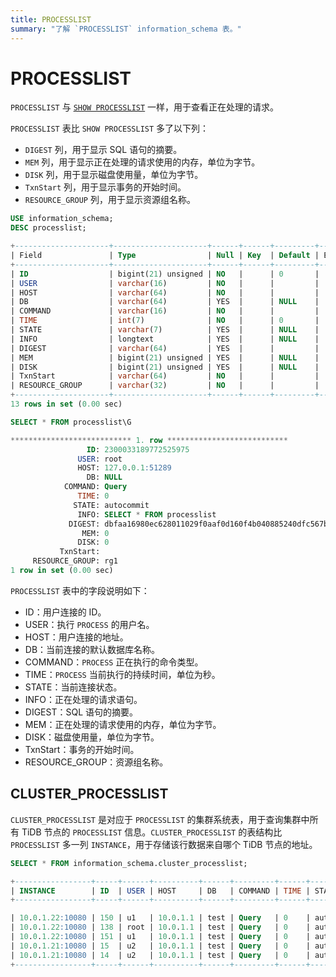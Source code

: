 ```yaml
---
title: PROCESSLIST
summary: "了解 `PROCESSLIST` information_schema 表。"
---
```


# PROCESSLIST

`PROCESSLIST` 与 [`SHOW PROCESSLIST`](/sql-statements/sql-statement-show-processlist.md) 一样，用于查看正在处理的请求。

`PROCESSLIST` 表比 `SHOW PROCESSLIST` 多了以下列：

* `DIGEST` 列，用于显示 SQL 语句的摘要。
* `MEM` 列，用于显示正在处理的请求使用的内存，单位为字节。
* `DISK` 列，用于显示磁盘使用量，单位为字节。
* `TxnStart` 列，用于显示事务的开始时间。
* `RESOURCE_GROUP` 列，用于显示资源组名称。

```sql
USE information_schema;
DESC processlist;
```

```sql
+---------------------+---------------------+------+------+---------+-------+
| Field               | Type                | Null | Key  | Default | Extra |
+---------------------+---------------------+------+------+---------+-------+
| ID                  | bigint(21) unsigned | NO   |      | 0       |       |
| USER                | varchar(16)         | NO   |      |         |       |
| HOST                | varchar(64)         | NO   |      |         |       |
| DB                  | varchar(64)         | YES  |      | NULL    |       |
| COMMAND             | varchar(16)         | NO   |      |         |       |
| TIME                | int(7)              | NO   |      | 0       |       |
| STATE               | varchar(7)          | YES  |      | NULL    |       |
| INFO                | longtext            | YES  |      | NULL    |       |
| DIGEST              | varchar(64)         | YES  |      |         |       |
| MEM                 | bigint(21) unsigned | YES  |      | NULL    |       |
| DISK                | bigint(21) unsigned | YES  |      | NULL    |       |
| TxnStart            | varchar(64)         | NO   |      |         |       |
| RESOURCE_GROUP      | varchar(32)         | NO   |      |         |       |
+---------------------+---------------------+------+------+---------+-------+
13 rows in set (0.00 sec)
```

```sql
SELECT * FROM processlist\G
```

```sql
*************************** 1. row ***************************
                 ID: 2300033189772525975
               USER: root
               HOST: 127.0.0.1:51289
                 DB: NULL
            COMMAND: Query
               TIME: 0
              STATE: autocommit
               INFO: SELECT * FROM processlist
             DIGEST: dbfaa16980ec628011029f0aaf0d160f4b040885240dfc567bf760d96d374f7e
                MEM: 0
               DISK: 0
           TxnStart:
     RESOURCE_GROUP: rg1
1 row in set (0.00 sec)
```

`PROCESSLIST` 表中的字段说明如下：

* ID：用户连接的 ID。
* USER：执行 `PROCESS` 的用户名。
* HOST：用户连接的地址。
* DB：当前连接的默认数据库名称。
* COMMAND：`PROCESS` 正在执行的命令类型。
* TIME：`PROCESS` 当前执行的持续时间，单位为秒。
* STATE：当前连接状态。
* INFO：正在处理的请求语句。
* DIGEST：SQL 语句的摘要。
* MEM：正在处理的请求使用的内存，单位为字节。
* DISK：磁盘使用量，单位为字节。
* TxnStart：事务的开始时间。
* RESOURCE_GROUP：资源组名称。

## CLUSTER_PROCESSLIST

`CLUSTER_PROCESSLIST` 是对应于 `PROCESSLIST` 的集群系统表，用于查询集群中所有 TiDB 节点的 `PROCESSLIST` 信息。`CLUSTER_PROCESSLIST` 的表结构比 `PROCESSLIST` 多一列 `INSTANCE`，用于存储该行数据来自哪个 TiDB 节点的地址。

```sql
SELECT * FROM information_schema.cluster_processlist;
```

```sql
+-----------------+-----+------+----------+------+---------+------+------------+------------------------------------------------------+-----+----------------------------------------+----------------+
| INSTANCE        | ID  | USER | HOST     | DB   | COMMAND | TIME | STATE      | INFO                                                 | MEM | TxnStart                               | RESOURCE_GROUP |
+-----------------+-----+------+----------+------+---------+------+------------+------------------------------------------------------+-----+----------------------------------------+----------------+

| 10.0.1.22:10080 | 150 | u1   | 10.0.1.1 | test | Query   | 0    | autocommit | select count(*) from usertable                       | 372 | 05-28 03:54:21.230(416976223923077223) | default        |
| 10.0.1.22:10080 | 138 | root | 10.0.1.1 | test | Query   | 0    | autocommit | SELECT * FROM information_schema.cluster_processlist | 0   | 05-28 03:54:21.230(416976223923077220) | rg1            |
| 10.0.1.22:10080 | 151 | u1   | 10.0.1.1 | test | Query   | 0    | autocommit | select count(*) from usertable                       | 372 | 05-28 03:54:21.230(416976223923077224) | rg2            |
| 10.0.1.21:10080 | 15  | u2   | 10.0.1.1 | test | Query   | 0    | autocommit | select max(field0) from usertable                    | 496 | 05-28 03:54:21.230(416976223923077222) | default        |
| 10.0.1.21:10080 | 14  | u2   | 10.0.1.1 | test | Query   | 0    | autocommit | select max(field0) from usertable                    | 496 | 05-28 03:54:21.230(416976223923077225) | default        |
+-----------------+-----+------+----------+------+---------+------+------------+------------------------------------------------------+-----+----------------------------------------+----------------+
```
